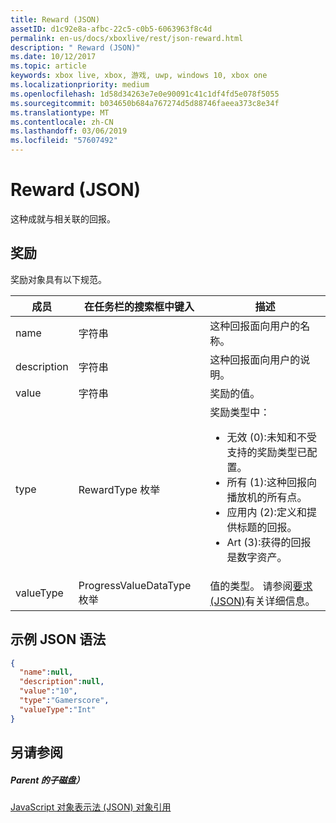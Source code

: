 ```yaml
---
title: Reward (JSON)
assetID: d1c92e8a-afbc-22c5-c0b5-6063963f8c4d
permalink: en-us/docs/xboxlive/rest/json-reward.html
description: " Reward (JSON)"
ms.date: 10/12/2017
ms.topic: article
keywords: xbox live, xbox, 游戏, uwp, windows 10, xbox one
ms.localizationpriority: medium
ms.openlocfilehash: 1d58d34263e7e0e90091c41c1df4fd5e078f5055
ms.sourcegitcommit: b034650b684a767274d5d88746faeea373c8e34f
ms.translationtype: MT
ms.contentlocale: zh-CN
ms.lasthandoff: 03/06/2019
ms.locfileid: "57607492"
---
```

# <a name="reward-json"></a>Reward (JSON)
这种成就与相关联的回报。
<a id="ID4EN"></a>


## <a name="reward"></a>奖励

奖励对象具有以下规范。

| 成员| 在任务栏的搜索框中键入| 描述|
| --- | --- | --- |
| name| 字符串| 这种回报面向用户的名称。|
| description| 字符串| 这种回报面向用户的说明。|
| value| 字符串| 奖励的值。|
| type| RewardType 枚举| 奖励类型中： <ul><li>无效 (0):未知和不受支持的奖励类型已配置。</li><li>所有 (1):这种回报向播放机的所有点。</li><li>应用内 (2):定义和提供标题的回报。</li><li>Art (3):获得的回报是数字资产。</li></ul> | 
| valueType| ProgressValueDataType 枚举| 值的类型。 请参阅[要求 (JSON)](json-requirement.md)有关详细信息。|

<a id="ID4EBD"></a>


## <a name="sample-json-syntax"></a>示例 JSON 语法


```json
{
  "name":null,
  "description":null,
  "value":"10",
  "type":"Gamerscore",
  "valueType":"Int"
}

```


<a id="ID4EKD"></a>


## <a name="see-also"></a>另请参阅

<a id="ID4EMD"></a>


##### <a name="parent"></a>Parent 的子磁盘）

[JavaScript 对象表示法 (JSON) 对象引用](atoc-xboxlivews-reference-json.md)

